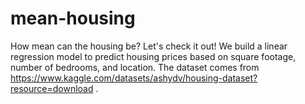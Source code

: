 # mean-housing
How mean can the housing be? Let's check it out!
We build a linear regression model to predict housing prices based on square footage, number of bedrooms, and location.
The dataset comes from https://www.kaggle.com/datasets/ashydv/housing-dataset?resource=download .
